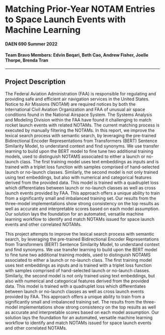 # Matching Prior-Year NOTAM Entries to Space Launch Events with Machine Learning
#### DAEN 690 Summer 2022 
#### Team Bravo Members: Edvin Beqari, Beth Cao, Andrew Fisher, Joelle Thorpe, Brenda Tran
-----

## Project Description
The Federal Aviation Administration (FAA) is responsible for regulating and providing safe and efficient air navigation services in the United States. Notice to Air Missions (NOTAM) are required notices by both the International Civil Aviation Organization and FAA of unusual air space conditions found in the National Airspace System. The Systems Analysis and Modeling Division within the FAA have found it challenging to match rocket launch events with related NOTAMs. The current matching process is executed by manually filtering the NOTAMs. In this report, we improve the lexical search process with semantic search, by leveraging the pre-trained Bidirectional Encoder Representations from Transformers (BERT) Sentence Similarity Model, to understand context and find synonyms. We use transfer learning to build upon the BERT model to fine tune two additional training models, used to distinguish NOTAMS associated to either a launch or no-launch class. The first training model uses text embeddings as inputs and is trained with a triplet loss function with samples comprised of hand-selected launch or no-launch classes. Similarly, the second model is not only trained using text embeddings, but also with numerical and categorical features derived from the provided data. This model is trained with a quadruplet loss which differentiates between launch or no-launch classes as well as cross launch events provided by FAA. This approach offers a unique ability to train from a significantly small and imbalanced training set. Our results from the three-model implementations show strong consistency on the top results as well as accurate and interpretable scores based on each model assumption. Our solution lays the foundation for an automated, versatile machine learning workflow to identify and match NOTAMs issued for space launch events and other correlated NOTAMs. 

This project attempts to improve the lexical search process with semantic search, by leveraging the pre-trained Bidirectional Encoder Representations from Transformers (BERT) Sentence Similarity Model, to understand context and find synonyms. We use transfer learning to build upon the BERT model to fine tune two additional training models, used to distinguish NOTAMS associated to either a launch or no-launch class. The first training model uses text embeddings as inputs and is trained with a triplet loss function with samples comprised of hand-selected launch or no-launch classes. Similarly, the second model is not only trained using text embeddings, but also with numerical and categorical features derived from the provided data. This model is trained with a quadruplet loss which differentiates between launch or no-launch classes as well as cross launch events provided by FAA. This approach offers a unique ability to train from a significantly small and imbalanced training set. The results from the three-model implementations show strong consistency on the top results as well as accurate and interpretable scores based on each model assumption. Our solution lays the foundation for an automated, versatile machine learning workflow to identify and match NOTAMs issued for space launch events and other correlated NOTAMs. 

<!--
## Presentation:
A full Presentation of the Project is found in [here]
-->

<!--(ADD URL HERE)
-->
